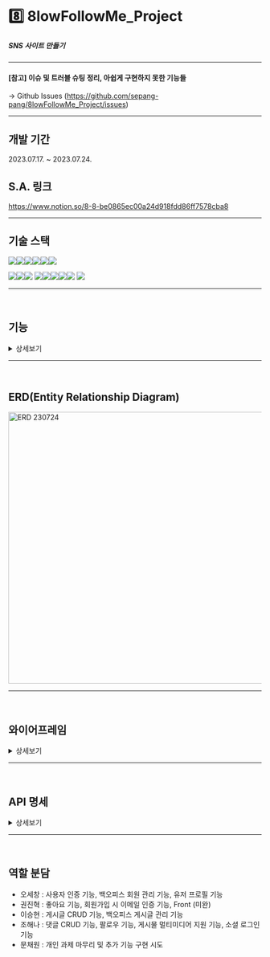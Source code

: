 # 8️⃣ 8lowFollowMe_Project

##### SNS 사이트 만들기

****

#### [참고] 이슈 및 트러블 슈팅 정리, 아쉽게 구현하지 못한 기능들
-> Github Issues (https://github.com/sepang-pang/8lowFollowMe_Project/issues)

****

## 개발 기간
2023.07.17. ~ 2023.07.24.

## S.A. 링크 
https://www.notion.so/8-8-be0865ec00a24d918fdd86ff7578cba8

****

## 기술 스택

<img src="https://img.shields.io/badge/java-007396?style=for-the-badge&logo=OpenJDK&logoColor=white"><img src="https://img.shields.io/badge/spring-6DB33F?style=for-the-badge&logo=spring&logoColor=white"><img src="https://img.shields.io/badge/springboot-6DB33F?style=for-the-badge&logo=springboot&logoColor=white"><img src="https://img.shields.io/badge/springsecurity-6DB33F?style=for-the-badge&logo=springsecurity&logoColor=white"><img src="https://img.shields.io/badge/mysql-4479A1?style=for-the-badge&logo=mysql&logoColor=white"><img src="https://img.shields.io/badge/gradle-02303A?style=for-the-badge&logo=gradle&logoColor=white">
<br>

<img src="https://img.shields.io/badge/IntelliJ IDEA-000000?style=for-the-badge&logo=IntelliJ IDEA&logoColor=white"><img src="https://img.shields.io/badge/git-F05032?style=for-the-badge&logo=git&logoColor=white"><img src="https://img.shields.io/badge/github-181717?style=for-the-badge&logo=github&logoColor=white">
<img src="https://img.shields.io/badge/html5-E34F26?style=for-the-badge&logo=html5&logoColor=white"><img src="https://img.shields.io/badge/css3-1572B6?style=for-the-badge&logo=css3&logoColor=white"><img src="https://img.shields.io/badge/javascript-F7DF1E?style=for-the-badge&logo=javascript&logoColor=white"><img src="https://img.shields.io/badge/amazons3-569A31?style=for-the-badge&logo=amazons3&logoColor=white"><img src="https://img.shields.io/badge/redis-DC382D?style=for-the-badge&logo=redis&logoColor=white">
<img src="https://img.shields.io/badge/Slack-4A154B?style=for-the-badge&logo=Slack&logoColor=white">

****
<br/>

## 기능
<details>
<summary>상세보기</summary>

### 구현해야 할 필수 기능
  <details>
  <summary>더보기</summary>

#### 사용자 인증 기능
    * 회원가입 기능  
    * 로그인 및 로그아웃 기능

#### 프로필 관리
    * 프로필 수정 기능

#### 게시물 CRUD 기능
    * 게시물 작성, 조회, 수정, 삭제 기능

#### 게시물 CRUD 기능
    * 게시물 작성, 조회, 수정, 삭제 기능 

  </details>




### 추가 구현 기능
  <details>
  <summary>더보기</summary>

#### 소셜 로그인 기능 구현
    * 카카오 로그인 기능
    * 네이버 로그인 기능(구현 미완료)

#### 백오피스 만들어보기 - 관리자 페이지 구성
    * 회원 관리 기능
    * 게시글 관리 기능

#### 프론트엔드 만들어보기
    * 백엔드에서 제공하는 API를 통해 서버와 통신하는 프론트엔드를 구현합니다.

#### 좋아요 기능
    * 게시글 및 댓글 좋아요/좋아요 취소 기능

#### 팔로우 기능 구현
    * 특정 사용자를 팔로우/언팔로우
    * 팔로우하는 사용자의 게시물을 보기

#### 이메일 가입 및 인증 기능
    * 이메일 가입 시 이메일 인증 기능을 포함하는 것이 좋습니다.

#### 대댓글 기능
    * 댓글의 하위 댓글을 작성할 수 있도록 구현

  </details>




### 명예의 전당 - 슈퍼 개발자(?)로서의 초석을 다져봅시다!
  <details>
  <summary>더보기</summary>

#### 사진 업로드 기능 구현
    * AWS S3를 이용한 사진 업로드

#### 게시물에 멀티미디어 지원 기능 구현
    * 게시물 본문에 사진이나 영상 등의 미디어 포함 지원
    * 첨부된 미디어 수정
    * AWS S3를 사용하기

#### AWS를 이용한 서비스의 배포(구현 미완료)
    * AWS EC2를 이용해서 배포하기

#### HTTP를 HTTPS로 업그레이드 하기(구현 미완료)
    * HTTPS를 적용하여 보안이 강화된 웹 페이지를 제공해보도록 합니다!

  </details>
</details>

****
<br/>

## ERD(Entity Relationship Diagram)
<img width="541" alt="ERD 230724" src="https://github.com/sepang-pang/8lowFollowMe_Project/assets/131599243/f914710a-9559-4b24-882c-efef2c1e22c2">

****
<br/>

## 와이어프레임
<details>
<summary>상세보기</summary>

![슬라이드1](https://github.com/sepang-pang/8lowFollowMe_Project/assets/131599243/0dee8919-87b9-457e-afd0-45fde9be392c)
![슬라이드2](https://github.com/sepang-pang/8lowFollowMe_Project/assets/131599243/aae81068-a5d8-470e-bff3-bdf1fcc6ee28)
![슬라이드3](https://github.com/sepang-pang/8lowFollowMe_Project/assets/131599243/877cef3a-0735-4bab-9dc3-4b7aaef82d13)
![슬라이드4](https://github.com/sepang-pang/8lowFollowMe_Project/assets/131599243/ebb4d55b-4a55-4f00-ad50-9557841f60c9)
![슬라이드5](https://github.com/sepang-pang/8lowFollowMe_Project/assets/131599243/7b4fa0b2-6a39-42d9-870f-363f708069df)
![슬라이드6](https://github.com/sepang-pang/8lowFollowMe_Project/assets/131599243/1b038432-ae5a-41f4-a22a-3478a3499690)
![슬라이드7](https://github.com/sepang-pang/8lowFollowMe_Project/assets/131599243/0d317de9-07ca-4722-8bbb-b05b31ed661a)


<br/><br/>
<br/>
<br/>

</details>

****
<br/>

## API 명세
<details>
<summary>상세보기</summary>

### 사용자 인증 기능
  <img width="672" alt="image" src="https://github.com/sepang-pang/8lowFollowMe_Project/assets/131599243/bc945c19-e744-4022-afae-3a4765c65d2a">
  <br>

### 프로필 관리 기능
  <img width="667" alt="image" src="https://github.com/sepang-pang/8lowFollowMe_Project/assets/131599243/cfb202d2-9f4a-4c99-8734-73c4f99143bd">
  <br>

### 게시글
  <img width="664" alt="image" src="https://github.com/sepang-pang/8lowFollowMe_Project/assets/131599243/adc0679a-6eb8-4cea-8f4f-7d276a081ae7">
  <br>
  <img width="666" alt="image" src="https://github.com/sepang-pang/8lowFollowMe_Project/assets/131599243/6c908099-8b6c-47cb-8a04-d5c70d2e1039">
  <br>

### 댓글
  <img width="666" alt="image" src="https://github.com/sepang-pang/8lowFollowMe_Project/assets/131599243/556625e2-d5b8-46cc-a68c-dea051c976d2">
  <br>
  <img width="664" alt="image" src="https://github.com/sepang-pang/8lowFollowMe_Project/assets/131599243/81dba0b2-1330-4b05-a978-b2e53387aaf0">
  <br>

### 좋아요
  <img width="668" alt="image" src="https://github.com/sepang-pang/8lowFollowMe_Project/assets/131599243/ade26d4a-7b2b-45cf-870f-199b0db69ede">
  <br>

### 팔로우
  <img width="664" alt="image" src="https://github.com/sepang-pang/8lowFollowMe_Project/assets/131599243/0b810b01-c52c-490e-8bba-67b229109182">
  <br>

### 미디어
  <img width="668" alt="image" src="https://github.com/sepang-pang/8lowFollowMe_Project/assets/131599243/f0a8b61c-ad17-4ae8-b680-8de69511f549">
  <br>
  <img width="669" alt="image" src="https://github.com/sepang-pang/8lowFollowMe_Project/assets/131599243/58d5842f-aa67-49bc-bcf0-fb635d2d39af">
  <br>

### 회원 관리 기능
  <img width="665" alt="image" src="https://github.com/sepang-pang/8lowFollowMe_Project/assets/131599243/2f34b59d-bddd-4d9d-9bc7-1f224f3c3f45">
  <br>
  <img width="660" alt="image" src="https://github.com/sepang-pang/8lowFollowMe_Project/assets/131599243/e344f924-a4aa-42b8-ae17-79ddb28be335">
  <br>

### 게시글 관리 기능 - 공지글
  <img width="671" alt="image" src="https://github.com/sepang-pang/8lowFollowMe_Project/assets/131599243/e2723f2d-6a5e-4078-9a0a-328d36053dde">
  <br>
  <img width="661" alt="image" src="https://github.com/sepang-pang/8lowFollowMe_Project/assets/131599243/9ac0d1be-1779-42cc-aaa5-08020cfcba3b">
  <br>
  <img width="661" alt="image" src="https://github.com/sepang-pang/8lowFollowMe_Project/assets/131599243/2fa85658-72b2-46bb-8368-309a8dc5df10">

<br/><br/>
<br/>
<br/>

</details>

****
<br/>

## 역할 분담
- 오세창 : 사용자 인증 기능, 백오피스 회원 관리 기능, 유저 프로필 기능
- 권진혁 : 좋아요 기능, 회원가입 시 이메일 인증 기능, Front (미완)
- 이승현 : 게시글 CRUD 기능, 백오피스 게시글 관리 기능
- 조해나 : 댓글 CRUD 기능, 팔로우 기능, 게시물 멀티미디어 지원 기능, 소셜 로그인 기능
- 문채원 : 개인 과제 마무리 및 추가 기능 구현 시도
